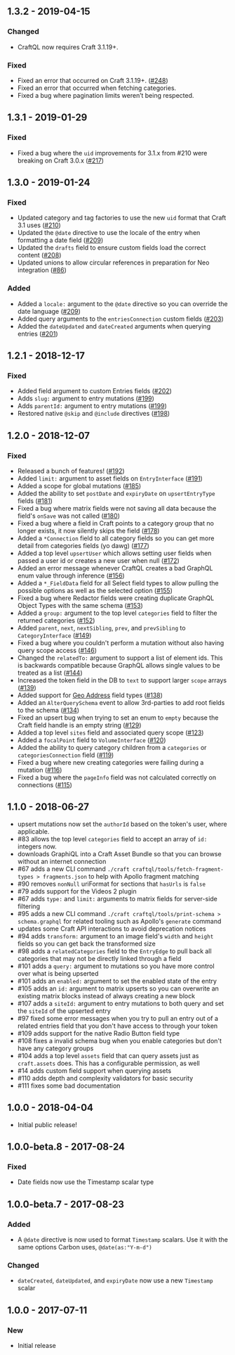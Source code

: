 ## 1.3.2 - 2019-04-15

### Changed

- CraftQL now requires Craft 3.1.19+.

### Fixed

- Fixed an error that occurred on Craft 3.1.19+. ([#248](https://github.com/markhuot/craftql/issues/248))
- Fixed an error that occurred when fetching categories.
- Fixed a bug where pagination limits weren’t being respected. 

## 1.3.1 - 2019-01-29

### Fixed

- Fixed a bug where the `uid` improvements for 3.1.x from #210 were breaking on Craft 3.0.x ([#217](https://github.com/markhuot/craftql/issues/217))

## 1.3.0 - 2019-01-24

### Fixed

- Updated category and tag factories to use the new `uid` format that Craft 3.1 uses ([#210](https://github.com/markhuot/craftql/issues/210))
- Updated the `@date` directive to use the locale of the entry when formatting a date field ([#209](https://github.com/markhuot/craftql/issues/209))
- Updated the `drafts` field to ensure custom fields load the correct content ([#208](https://github.com/markhuot/craftql/issues/208))
- Updated unions to allow circular references in preparation for Neo integration ([#86](https://github.com/markhuot/craftql/issues/86))

### Added

- Added a `locale:` argument to the `@date` directive so you can override the date language ([#209](https://github.com/markhuot/craftql/issues/209))
- Added query arguments to the `entriesConnection` custom fields ([#203](https://github.com/markhuot/craftql/issues/203))
- Added the `dateUpdated` and `dateCreated` arguments when querying entries ([#201](https://github.com/markhuot/craftql/issues/201))

## 1.2.1 - 2018-12-17

### Fixed

- Added field argument to custom Entries fields ([#202](https://github.com/markhuot/craftql/issues/202))
- Adds `slug:` argument to entry mutations ([#199](https://github.com/markhuot/craftql/issues/199))
- Adds `parentId:` argument to entry mutations ([#199](https://github.com/markhuot/craftql/issues/199))
- Restored native `@skip` and `@include` directives ([#198](https://github.com/markhuot/craftql/issues/198))

## 1.2.0 - 2018-12-07

### Fixed
- Released a bunch of features! ([#192](https://github.com/markhuot/craftql/issues/192))
- Added `limit:` argument to asset fields on `EntryInterface` ([#191](https://github.com/markhuot/craftql/issues/191))
- Added a scope for global mutations ([#185](https://github.com/markhuot/craftql/issues/185))
- Added the ability to set `postDate` and `expiryDate` on `upsertEntryType` fields ([#181](https://github.com/markhuot/craftql/issues/181))
- Fixed a bug where matrix fields were not saving all data because the field's `onSave` was not called ([#180](https://github.com/markhuot/craftql/issues/180))
- Fixed a bug where a field in Craft points to a category group that no longer exists, it now silently skips the field ([#178](https://github.com/markhuot/craftql/issues/178))
- Added a `*Connection` field to all category fields so you can get more detail from categories fields (yo dawg) ([#177](https://github.com/markhuot/craftql/issues/177))
- Added a top level `upsertUser` which allows setting user fields when passed a user id or creates a new user when null ([#172](https://github.com/markhuot/craftql/issues/172))
- Added an error message whenever CraftQL creates a bad GraphQL enum value through inference ([#156](https://github.com/markhuot/craftql/issues/156))
- Added a `*_FieldData` field for all Select field types to allow pulling the possible options as well as the selected option ([#155](https://github.com/markhuot/craftql/issues/155))
- Fixed a bug where Redactor fields were creating duplicate GraphQL Object Types with the same schema ([#153](https://github.com/markhuot/craftql/issues/153))
- Added a `group:` argument to the top level `categories` field to filter the returned categories ([#152](https://github.com/markhuot/craftql/issues/152))
- Added `parent`, `next`, `nextSibling`, `prev`, and `prevSibling` to `CategoryInterface` ([#149](https://github.com/markhuot/craftql/issues/149))
- Fixed a bug where you couldn't perform a mutation without also having query scope access ([#146](https://github.com/markhuot/craftql/issues/146))
- Changed the `relatedTo:` argument to support a list of element ids. This is backwards compatible because GraphQL allows single values to be treated as a list ([#144](https://github.com/markhuot/craftql/issues/144))
- Increased the token field in the DB to `text` to support larger `scope` arrays ([#139](https://github.com/markhuot/craftql/issues/139))
- Added support for [Geo Address](https://github.com/tdeNL/craftplugin-geoaddress) field types ([#138](https://github.com/markhuot/craftql/issues/138))
- Added an `AlterQuerySchema` event to allow 3rd-parties to add root fields to the schema ([#134](https://github.com/markhuot/craftql/issues/134))
- Fixed an upsert bug when trying to set an enum to `empty` because the Craft field handle is an empty string ([#129](https://github.com/markhuot/craftql/issues/129))
- Added a top level `sites` field and associated query scope ([#123](https://github.com/markhuot/craftql/issues/123))
- Added a `focalPoint` field to `VolumeInterface` ([#120](https://github.com/markhuot/craftql/issues/120))
- Added the ability to query category children from a `categories` or `categoriesConnection` field ([#119](https://github.com/markhuot/craftql/issues/119))
- Fixed a bug where new creating categories were failing during a mutation ([#116](https://github.com/markhuot/craftql/issues/116))
- Fixed a bug where the `pageInfo` field was not calculated correctly on connections ([#115](https://github.com/markhuot/craftql/issues/115))

## 1.1.0 - 2018-06-27

- upsert mutations now set the `authorId` based on the token's user, where applicable.
- #83 allows the top level `categories` field to accept an array of `id:` integers now.
- downloads GraphiQL into a Craft Asset Bundle so that you can browse without an internet connection
- #67 adds a new CLI command `./craft craftql/tools/fetch-fragment-types > fragments.json` to help with Apollo fragment matching
- #90 removes `nonNull` uriFormat for sections that `hasUrls` is `false`
- #79 adds support for the Videos 2 plugin
- #67 adds `type:` and `limit:` arguments to matrix fields for server-side filtering
- #95 adds a new CLI command `./craft craftql/tools/print-schema > schema.graphql` for related tooling such as Apollo's `generate` command
- updates some Craft API interactions to avoid deprecation notices
- #94 adds `transform:` argument to an image field's `width` and `height` fields so you can get back the transformed size
- #98 adds a `relatedCategories` field to the `EntryEdge` to pull back all categories that may not be directly linked through a field
- #101 adds a `query:` argument to mutations so you have more control over what is being upserted
- #101 adds an `enabled:` argument to set the enabled state of the entry
- #105 adds an `id:` argument to matrix upserts so you can overwrite an existing matrix blocks instead of always creating a new block
- #107 adds a `siteId:` argument to entry mutations to both query and set the `siteId` of the upserted entry
- #97 fixed some error messages when you try to pull an entry out of a related entries field that you don't have access to through your token
- #109 adds support for the native Radio Button field type
- #108 fixes a invalid schema bug when you enable categories but don't have any category groups
- #104 adds a top level `assets` field that can query assets just as `craft.assets` does. This has a configurable permission, as well
- #14 adds custom field support when querying assets
- #110 adds depth and complexity validators for basic security
- #111 fixes some bad documentation

## 1.0.0 - 2018-04-04

- Initial public release!

## 1.0.0-beta.8 - 2017-08-24

### Fixed

- Date fields now use the Timestamp scalar type

## 1.0.0-beta.7 - 2017-08-23

### Added

- A `@date` directive is now used to format `Timestamp` scalars. Use it with the same options Carbon uses, `@date(as:"Y-m-d")`

### Changed

- `dateCreated`, `dateUpdated`, and `expiryDate` now use a new `Timestamp` scalar

## 1.0.0 - 2017-07-11

### New

- Initial release
